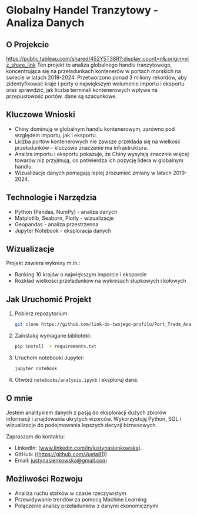 # Globalny Handel Tranzytowy - Analiza Danych

## O Projekcie
https://public.tableau.com/shared/452Y5T38R?:display_count=n&:origin=viz_share_link
Ten projekt to analiza globalnego handlu tranzytowego, koncentrująca się na przeładunkach kontenerów w portach morskich na świecie w latach 2019-2024. Przetworzono ponad 3 miliony rekordów, aby zidentyfikować kraje i porty o największym wolumenie importu i eksportu oraz sprawdzić, jak liczba terminali kontenerowych wpływa na przepustowość portów. dane są szacunkowe.

## Kluczowe Wnioski

- Chiny dominują w globalnym handlu kontenerowym, zarówno pod względem importu, jak i eksportu.
- Liczba portów kontenerowych nie zawsze przekłada się na wielkość przeładunków – kluczowe znaczenie ma infrastruktura.
- Analiza importu i eksportu pokazuje, że Chiny wysyłają znacznie więcej towarów niż przyjmują, co potwierdza ich pozycję lidera w globalnym handlu.
- Wizualizacje danych pomagają lepiej zrozumieć zmiany w latach 2019-2024.

## Technologie i Narzędzia
- Python (Pandas, NumPy) - analiza danych
- Matplotlib, Seaborn, Plotly - wizualizacje
- Geopandas - analiza przestrzenna
- Jupyter Notebook - eksploracja danych

## Wizualizacje
Projekt zawiera wykresy m.in.:
- Ranking 10 krajów o największym imporcie i eksporcie
- Rozkład wielkości przeładunków na wykresach słupkowych i kołowych


## Jak Uruchomić Projekt

1. Pobierz repozytorium:
   ```bash
   git clone https://github.com/link-do-twojego-profilu/Port_Trade_Analysis.git
   ```
2. Zainstaluj wymagane biblioteki:
   ```bash
   pip install -r requirements.txt
   ```
3. Uruchom notebooki Jupyter:
   ```bash
   jupyter notebook
   ```
4. Otwórz `notebooks/analysis.ipynb` i eksploruj dane.

## O mnie
Jestem analitykiem danych z pasją do eksploracji dużych zbiorów informacji i znajdowania ukrytych wzorców. Wykorzystuję Python, SQL i wizualizacje do podejmowania lepszych decyzji biznesowych.

Zapraszam do kontaktu:

- LinkedIn: (www.linkedin.com/in/justynasienkowska).
- GitHub: ((https://github.com/Justa81))
- Email: justynasienkowska@gmail.com

## Możliwości Rozwoju
- Analiza ruchu statków w czasie rzeczywistym
- Przewidywanie trendów za pomocą Machine Learning
- Połączenie analizy przeładunków z danymi ekonomicznymi

